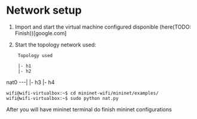 # Network setup

1. Import and start the virtual machine configured disponible (here(TODO: Finish))[google.com]

2. Start the topology network used:

        Topology used

        |- h1
        |- h2
nat0 ---|
        |- h3
        |- h4

```console
wifi@wifi-virtualbox:~$ cd mininet-wifi/mininet/examples/
wifi@wifi-virtualbox:~$ sudo python nat.py
```

After you will have mininet terminal do finish mininet configurations